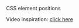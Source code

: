 CSS element positions

Video inspiration: [click here](https://youtu.be/YEmdHbQBCSQ?si=H8o604GEj0Yjmd-T)
